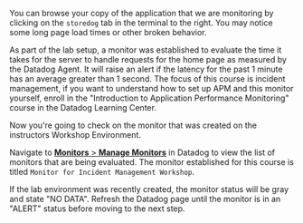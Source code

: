 You can browse your copy of the application that we are monitoring by clicking on the `storedog` tab in the terminal to the right. You may notice some long page load times or other broken behavior.

As part of the lab setup, a monitor was established to evaluate the time it takes for the server to handle requests for the home page as measured by the Datadog Agent. It will raise an alert if the latency for the past 1 minute has an average greater than 1 second. The focus of this course is incident management, if you want to understand how to set up APM and this monitor yourself, enroll in the "Introduction to Application Performance Monitoring" course in the Datadog Learning Center.

Now you're going to check on the monitor that was created on the instructors Workshop Environment.

Navigate to <a href="https://app.datadoghq.com/monitors/manage" target="_datadog">**Monitors** > **Manage Monitors**</a> in Datadog to view the list of monitors that are being evaluated. The monitor established for this course is titled `Monitor for Incident Management Workshop`.

If the lab environment was recently created, the monitor status will be gray and state "NO DATA". Refresh the Datadog page until the monitor is in an "ALERT" status before moving to the next step.
